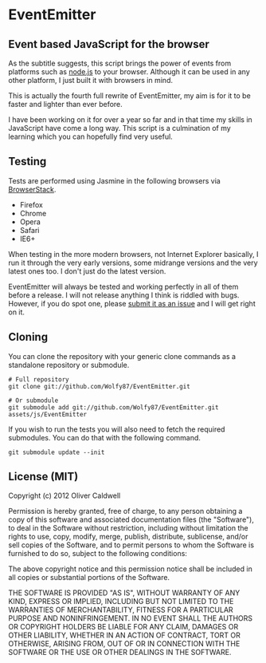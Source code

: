 # EventEmitter

## Event based JavaScript for the browser

As the subtitle suggests, this script brings the power of events from platforms such as [node.js](http://nodejs.org/) to your browser. Although it can be used in any other platform, I just built it with browsers in mind.

This is actually the fourth full rewrite of EventEmitter, my aim is for it to be faster and lighter than ever before.

I have been working on it for over a year so far and in that time my skills in JavaScript have come a long way. This script is a culmination of my learning which you can hopefully find very useful.

## Testing

Tests are performed using Jasmine in the following browsers via [BrowserStack](http://www.browserstack.com/).

 * Firefox
 * Chrome
 * Opera
 * Safari
 * IE6+

When testing in the more modern browsers, not Internet Explorer basically, I run it through the very early versions, some midrange versions and the very latest ones too. I don't just do the latest version.

EventEmitter will always be tested and working perfectly in all of them before a release. I will not release anything I think is riddled with bugs. However, if you do spot one, please [submit it as an issue](https://github.com/Wolfy87/EventEmitter/issues) and I will get right on it.

## Cloning

You can clone the repository with your generic clone commands as a standalone repository or submodule.

    # Full repository
    git clone git://github.com/Wolfy87/EventEmitter.git

    # Or submodule
    git submodule add git://github.com/Wolfy87/EventEmitter.git assets/js/EventEmitter

If you wish to run the tests you will also need to fetch the required submodules. You can do that with the following command.

    git submodule update --init

## License (MIT)

Copyright (c) 2012 Oliver Caldwell

Permission is hereby granted, free of charge, to any person obtaining a copy of this software and associated documentation files (the "Software"), to deal in the Software without restriction, including without limitation the rights to use, copy, modify, merge, publish, distribute, sublicense, and/or sell copies of the Software, and to permit persons to whom the Software is furnished to do so, subject to the following conditions:

The above copyright notice and this permission notice shall be included in all copies or substantial portions of the Software.

THE SOFTWARE IS PROVIDED "AS IS", WITHOUT WARRANTY OF ANY KIND, EXPRESS OR IMPLIED, INCLUDING BUT NOT LIMITED TO THE WARRANTIES OF MERCHANTABILITY, FITNESS FOR A PARTICULAR PURPOSE AND NONINFRINGEMENT. IN NO EVENT SHALL THE AUTHORS OR COPYRIGHT HOLDERS BE LIABLE FOR ANY CLAIM, DAMAGES OR OTHER LIABILITY, WHETHER IN AN ACTION OF CONTRACT, TORT OR OTHERWISE, ARISING FROM, OUT OF OR IN CONNECTION WITH THE SOFTWARE OR THE USE OR OTHER DEALINGS IN THE SOFTWARE.